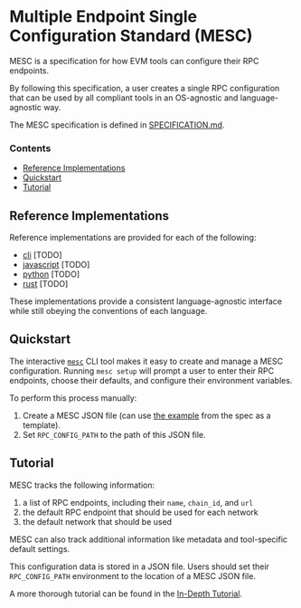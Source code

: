 
# Multiple Endpoint Single Configuration Standard (MESC)

MESC is a specification for how EVM tools can configure their RPC endpoints.

By following this specification, a user creates a single RPC configuration that can be used by all compliant tools in an OS-agnostic and language-agnostic way.

The MESC specification is defined in [SPECIFICATION.md](./SPECIFICATION.md).

### Contents
- [Reference Implementations](#reference-implementations)
- [Quickstart](#quickstart)
- [Tutorial](#tutorial)

## Reference Implementations

Reference implementations are provided for each of the following:
- [cli](/cli) [TODO]
- [javascript](/javascript) [TODO]
- [python](/python) [TODO]
- [rust](/rust) [TODO]

These implementations provide a consistent language-agnostic interface while still obeying the conventions of each language.

## Quickstart

The interactive [`mesc`](./cli) CLI tool makes it easy to create and manage a MESC configuration. Running `mesc setup` will prompt a user to enter their RPC endpoints, choose their defaults, and configure their environment variables.

To perform this process manually:
1) Create a MESC JSON file (can use [the example](./SPECIFICATION.md#example-rpcconfig) from the spec as a template).
2) Set `RPC_CONFIG_PATH` to the path of this JSON file.

## Tutorial

MESC tracks the following information:
1. a list of RPC endpoints, including their `name`, `chain_id`, and `url`
2. the default RPC endpoint that should be used for each network
3. the default network that should be used

MESC can also track additional information like metadata and tool-specific default settings.

This configuration data is stored in a JSON file. Users should set their `RPC_CONFIG_PATH` environment to the location of a MESC JSON file.

A more thorough tutorial can be found in the [In-Depth Tutorial]().
